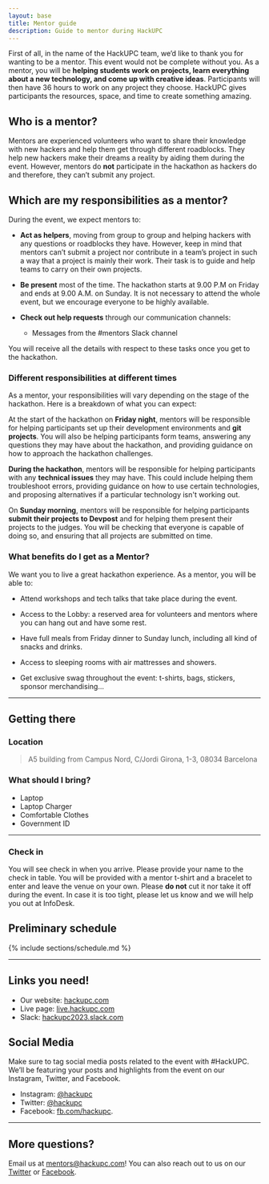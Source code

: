 ```yaml
---
layout: base
title: Mentor guide
description: Guide to mentor during HackUPC
---
```


First of all, in the name of the HackUPC team, we’d like to thank you for wanting to be a mentor. This event would not be complete without you. As a mentor, you will be **helping students work on projects, learn everything about a new technology, and come up with creative ideas**. Participants will then have 36 hours to work on any project they choose. HackUPC gives participants the resources, space, and time to create something amazing.

## Who is a mentor?

Mentors are experienced volunteers who want to share their knowledge with new hackers and help them get through different roadblocks. They help new hackers make their dreams a reality by aiding them during the event. However, mentors do **not** participate in the hackathon as hackers do and therefore, they can’t submit any project.

## Which are my responsibilities as a mentor?

During the event, we expect mentors to:

- **Act as helpers**, moving from group to group and helping hackers with any questions or roadblocks they have. However, keep in mind that mentors can’t submit a project nor contribute in a team’s project in such a way that a project is mainly their work. Their task is to guide and help teams to carry on their own projects.

- **Be present** most of the time. The hackathon starts at 9.00 P.M on Friday and ends
  at 9.00 A.M. on Sunday. It is not necessary to attend the whole event, but we
  encourage everyone to be highly available.

- **Check out help requests** through our communication channels:
  - Messages from the #mentors Slack channel

You will receive all the details with respect to these tasks once you get to the hackathon.

### Different responsibilities at different times
As a mentor, your responsibilities will vary depending on the stage of the hackathon. Here is a breakdown of what you can expect:

At the start of the hackathon on **Friday night**, mentors will be responsible for helping participants set up their development environments and **git projects**. You will also be helping participants form teams, answering any questions they may have about the hackathon, and providing guidance on how to approach the hackathon challenges.

**During the hackathon**, mentors will be responsible for helping participants with any **technical issues** they may have. This could include helping them troubleshoot errors, providing guidance on how to use certain technologies, and proposing alternatives if a particular technology isn't working out. 

On **Sunday morning**, mentors will be responsible for helping participants **submit their projects to Devpost** and for helping them present their projects to the judges. You will be checking that everyone is capable of doing so, and ensuring that all projects are submitted on time. 

### What benefits do I get as a Mentor?

We want you to live a great hackathon experience. As a mentor, you will be able to:

- Attend workshops and tech talks that take place during the event.

- Access to the Lobby: a reserved area for volunteers and mentors where you can hang out and have some rest.

- Have full meals from Friday dinner to Sunday lunch, including all kind of snacks and drinks.

- Access to sleeping rooms with air mattresses and showers.

- Get exclusive swag throughout the event: t-shirts, bags, stickers, sponsor merchandising...

---

## Getting there

### Location

> A5 building from Campus Nord, C/Jordi Girona, 1-3, 08034 Barcelona

### What should I bring?

- Laptop
- Laptop Charger
- Comfortable Clothes
- Government ID
---

### Check in

You will see check in when you arrive. Please provide your name to the check in table. You will be provided with a mentor t-shirt and a bracelet to enter and leave the venue on your own. Please **do not** cut it nor take it off during the event. In case it is too tight, please let us know and we will help you out at InfoDesk.

## Preliminary schedule

{% include sections/schedule.md %}

---

## Links you need!

- Our website: [hackupc.com](https://hackupc.com)
- Live page: [live.hackupc.com](https://live.hackupc.com)
- Slack: [hackupc2023.slack.com](https://hackupc2023.slack.com)

## Social Media

Make sure to tag social media posts related to the event with #HackUPC. We’ll be featuring your posts and highlights from the event on our Instagram, Twitter, and Facebook.

- Instagram: [@hackupc](https://www.instagram.com/hackupc/?hl=en)
- Twitter: [@hackupc](https://twitter.com/hackupc)
- Facebook: [fb.com/hackupc](https://www.facebook.com/Hackupc/).

---

## More questions?

Email us at [mentors@hackupc.com](mailto:mentors@hackupc.com)! You can also reach out to us on our [Twitter](https://twitter.com/hackupc) or [Facebook](https://www.facebook.com/HackUPC/).
